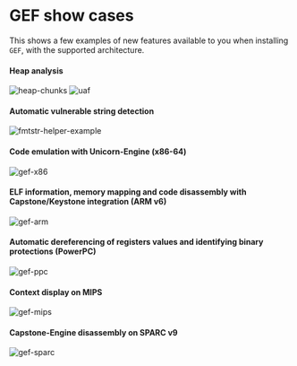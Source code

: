 # GEF show cases #

This shows a few examples of new features available to you when installing
`GEF`, with the supported architecture.


#### Heap analysis ####

![heap-chunks](https://i.imgur.com/2Ew2fA6.png)
![uaf](https://i.imgur.com/NfV5Cu9.png)

#### Automatic vulnerable string detection ####

![fmtstr-helper-example](https://i.imgur.com/INU3KGn.png)

#### Code emulation with Unicorn-Engine (x86-64) ####

![gef-x86](https://i.imgur.com/emhEsol.png)

#### ELF information, memory mapping and code disassembly with Capstone/Keystone integration (ARM v6) ####

![gef-arm](http://i.imgur.com/qOL8CnL.png)

#### Automatic dereferencing of registers values and identifying binary protections (PowerPC) ####

![gef-ppc](https://i.imgur.com/IN6x6lw.png)

#### Context display on MIPS ####

![gef-mips](https://i.imgur.com/dBaB9os.png)

#### Capstone-Engine disassembly on SPARC v9 ####

![gef-sparc](https://i.imgur.com/VD2FpDt.png)
